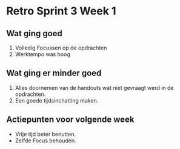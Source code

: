 # Retro Sprint 3 Week 1

## Wat ging goed

1. Volledig Focussen op de opdrachten
2. Werktempo was hoog

## Wat ging er minder goed

1. Alles doornemen van de handouts wat niet gevraagt werd in de opdrachten.
2. Een goede tijdsinchatting maken.

## Actiepunten voor volgende week

- Vrije tijd beter benutten.
- Zelfde Focus behouden.
